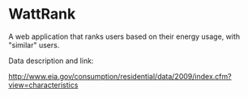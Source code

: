 WattRank
========

A web application that ranks users based on their energy usage, with "similar" users.

Data description and link:

http://www.eia.gov/consumption/residential/data/2009/index.cfm?view=characteristics
